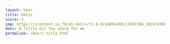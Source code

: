 ```yaml
---
layout: beer
title: Oatis
score: 5
img: https://scontent.xx.fbcdn.net/v/t1.0-0/p480x480/11667294_10153438036333745_6944136313097119915_n.jpg?oh=7377fec95ed31738da7fffd0aaa133a7&oe=586E887A
desc: A little bit too sharp for me
permalink: /beer/:title.html
---
```

